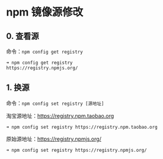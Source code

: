 # npm 镜像源修改

## 0. 查看源

命令：`npm config get registry`

```shell
➜ npm config get registry
https://registry.npmjs.org/
```

## 1. 换源

命令：`npm config set registry [源地址]`

淘宝源地址：https://registry.npm.taobao.org

```shell
➜ npm config set registry https://registry.npm.taobao.org
```

原始源地址：https://registry.npmjs.org/

```shell
➜ npm config set registry https://registry.npmjs.org/
```

